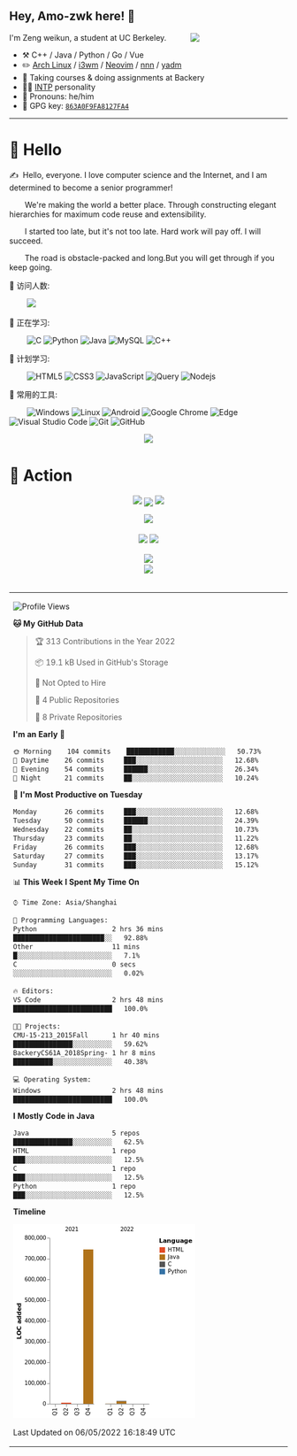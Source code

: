## Hey, Amo-zwk here! :wave:

<img align="right" width="35%" auto src="https://cdn.jsdelivr.net/gh/sun0225SUN/photos/images/202108300019556.gif">
I'm Zeng weikun, a student at UC Berkeley.

-   :hammer_and_pick: C++ / Java / Python / Go / Vue
-   :pencil2: [Arch Linux](https://wiki.archlinux.org/title/Arch_Linux) / [i3wm](https://i3wm.org/) / [Neovim](https://neovim.io/) / [nnn](https://github.com/jarun/nnn) / [yadm](https://github.com/TheLocehiliosan/yadm)
-   :seedling: Taking courses & doing assignments at Backery
-   :man_scientist: [INTP](https://www.16personalities.com/intp-personality) personality
-   :man: Pronouns: he/him
-   :key: GPG key: [`863A0F9FA8127FA4`](https://github.com/Amo-zwk.gpg)

---
#  🙋 Hello

<p>✍️&nbsp;&nbsp;Hello, everyone. I love computer science and the Internet, and I am determined to become a senior programmer!</p>
<p>&emsp;&emsp;We're making the world a better place. Through constructing elegant hierarchies for maximum code reuse and extensibility.</p>
<p>&emsp;&emsp;I started too late, but it's not too late. Hard work will pay off. I will succeed.</p>
<p>&emsp;&emsp;The road is obstacle-packed and long.But you will get through if you keep going.</p>

👯 访问人数:

&emsp;&emsp;
<img  src="https://visitor-badge.glitch.me/badge?page_id=Amo-zwk" />

💪 正在学习: 

&emsp;&emsp;
![C](https://img.shields.io/badge/c-%2300599C.svg?style=flat-square&logo=c&logoColor=white)
![Python](https://img.shields.io/badge/-Python-pink?style=flat-square&logo=Python)
![Java](https://img.shields.io/badge/-java-yellow?style=flat-square&logo=java)
![MySQL](https://img.shields.io/badge/mysql-%2300f.svg?style=flat-square&logo=mysql&logoColor=white)
![C++](https://img.shields.io/badge/-C++-00599C?style=flat-square&logo=c)

🧠 计划学习:

&emsp;&emsp;
![HTML5](https://img.shields.io/badge/-HTML5-E34F26?style=flat-square&logo=html5&logoColor=white)
![CSS3](https://img.shields.io/badge/-CSS3-1572B6?style=flat-square&logo=css3)
![JavaScript](https://img.shields.io/badge/-JavaScript-oringe?style=flat-square&logo=javascript)
![jQuery](https://img.shields.io/badge/jquery-%230769AD.svg?style=style=flat-square&logo=jquery&logoColor=white)
![Nodejs](https://img.shields.io/badge/-Nodejs-c0ebd?style=flat-square&logo=Node.js)

🧰 常用的工具:

&emsp;&emsp; 
![Windows](https://img.shields.io/badge/Windows-0078D6?style=flat-square&logo=windows&logoColor=white)
![Linux](https://img.shields.io/badge/Linux-FCC624?style=style=flat-square&logo=linux&logoColor=black)
![Android](https://img.shields.io/badge/Android-3DDC84?style=flat-square&logo=android&logoColor=white)
![Google Chrome](https://img.shields.io/badge/Chrome-4285F4?style=flat-square&logo=GoogleChrome&logoColor=white)
![Edge](https://img.shields.io/badge/Edge-0078D7?style=flat-square&logo=Microsoft-edge&logoColor=white)
![Visual Studio Code](https://img.shields.io/badge/-Visual%20Studio%20Code-007ACC?style=flat-square&logo=Visual%20Studio%20Code&logoColor=fff)
![Git](https://img.shields.io/badge/-Git-FCC624?style=flat-square&logo=git)
![GitHub](https://img.shields.io/badge/-GitHub-pink?style=flat-square&logo=github)

<div align="center"><img src="https://cdn.jsdelivr.net/gh/sun0225SUN/photos/images/202110311924844.png" /></div>

# 🚀 Action 

<!-- 连续提交代码天数记录 -->
<p align="center">
  <img width="150" src="https://cdn.jsdelivr.net/gh/sun0225SUN/photos/images/202108300310676.png" />
  <img align="center" src="https://github-readme-streak-stats.herokuapp.com/?user=Amo-zwk&theme=dark&hide_border=true" />
  <img width="150" src="https://cdn.jsdelivr.net/gh/sun0225SUN/photos/images/202108300312623.png" />
</p>



<!-- GitHub奖杯🏆 -->
<div align="center"><img  src="https://github-profile-trophy.vercel.app/?username=Amo-zwk&theme=gruvbox&row=1&column=7&no-frame=true&no-bg=true" /></div>
<br>  
<!-- GitHub数据统计 -->
<div align="center">
  <img   height="150px" src="https://github-readme-stats.vercel.app/api?username=Amo-zwk&text_color=000&icon_color=000&bg_color=0,ea6161,ffc64d,fffc4d,52fa5a&theme=graywhite" />
  <img   height="150px" src="https://github-readme-stats.vercel.app/api/top-langs/?username=Amo-zwk&layout=compact&text_color=000&icon_color=fff&bg_color=0,52fa5a,4dfcff,c64dff&theme=graywhite" />
</div>
<br>  
<!-- GitHub Activity Graph -->
<div align="center"><img src="https://activity-graph.herokuapp.com/graph?username=Amo-zwk&theme=xcode" /></div>
<div align="center"><img src="https://cdn.jsdelivr.net/gh/Amo-zwk/Amo-zwk/assets/github-contribution-grid-snake.svg" /></div>
<br>  

<!-- wakatime 统计 -->
<table align="center">
<tr>
<td valign="top">  

<!--START_SECTION:waka-->
![Profile Views](http://img.shields.io/badge/Profile%20Views-0-blue)

**🐱 My GitHub Data** 

> 🏆 313 Contributions in the Year 2022
 > 
> 📦 19.1 kB Used in GitHub's Storage 
 > 
> 🚫 Not Opted to Hire
 > 
> 📜 4 Public Repositories 
 > 
> 🔑 8 Private Repositories  
 > 
**I'm an Early 🐤** 

```text
🌞 Morning    104 commits    ████████████░░░░░░░░░░░░░   50.73% 
🌆 Daytime    26 commits     ███░░░░░░░░░░░░░░░░░░░░░░   12.68% 
🌃 Evening    54 commits     ██████░░░░░░░░░░░░░░░░░░░   26.34% 
🌙 Night      21 commits     ██░░░░░░░░░░░░░░░░░░░░░░░   10.24%

```
📅 **I'm Most Productive on Tuesday** 

```text
Monday       26 commits     ███░░░░░░░░░░░░░░░░░░░░░░   12.68% 
Tuesday      50 commits     ██████░░░░░░░░░░░░░░░░░░░   24.39% 
Wednesday    22 commits     ██░░░░░░░░░░░░░░░░░░░░░░░   10.73% 
Thursday     23 commits     ██░░░░░░░░░░░░░░░░░░░░░░░   11.22% 
Friday       26 commits     ███░░░░░░░░░░░░░░░░░░░░░░   12.68% 
Saturday     27 commits     ███░░░░░░░░░░░░░░░░░░░░░░   13.17% 
Sunday       31 commits     ███░░░░░░░░░░░░░░░░░░░░░░   15.12%

```


📊 **This Week I Spent My Time On** 

```text
⌚︎ Time Zone: Asia/Shanghai

💬 Programming Languages: 
Python                   2 hrs 36 mins       ███████████████████████░░   92.88% 
Other                    11 mins             █░░░░░░░░░░░░░░░░░░░░░░░░   7.1% 
C                        0 secs              ░░░░░░░░░░░░░░░░░░░░░░░░░   0.02%

🔥 Editors: 
VS Code                  2 hrs 48 mins       █████████████████████████   100.0%

🐱‍💻 Projects: 
CMU-15-213_2015Fall      1 hr 40 mins        ███████████████░░░░░░░░░░   59.62% 
BackeryCS61A_2018Spring- 1 hr 8 mins         ██████████░░░░░░░░░░░░░░░   40.38%

💻 Operating System: 
Windows                  2 hrs 48 mins       █████████████████████████   100.0%

```

**I Mostly Code in Java** 

```text
Java                     5 repos             ███████████████░░░░░░░░░░   62.5% 
HTML                     1 repo              ███░░░░░░░░░░░░░░░░░░░░░░   12.5% 
C                        1 repo              ███░░░░░░░░░░░░░░░░░░░░░░   12.5% 
Python                   1 repo              ███░░░░░░░░░░░░░░░░░░░░░░   12.5%

```


**Timeline**

![Chart not found](https://raw.githubusercontent.com/Amo-zwk/Amo-zwk/main/charts/bar_graph.png) 


 Last Updated on 06/05/2022 16:18:49 UTC
<!--END_SECTION:waka-->
  
</tr>
</table>
